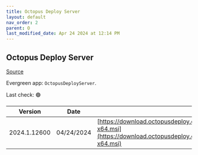 ```yaml
---
title: Octopus Deploy Server
layout: default
nav_order: 2
parent: O
last_modified_date: Apr 24 2024 at 12:14 PM
---
```


## Octopus Deploy Server

[Source](https://octopus.com/)

Evergreen app: `OctopusDeployServer`. 

Last check: 🟢

| Version      | Date       | URI                                                                                                                                                |
| ------------ | ---------- | -------------------------------------------------------------------------------------------------------------------------------------------------- |
| 2024.1.12600 | 04/24/2024 | [https://download.octopusdeploy.com/octopus/Octopus.2024.1.12600-x64.msi](https://download.octopusdeploy.com/octopus/Octopus.2024.1.12600-x64.msi) |

